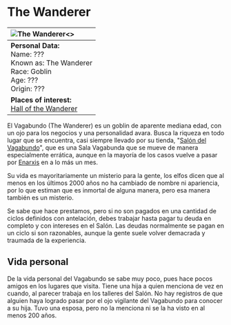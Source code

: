 # The Wanderer

|![The Wanderer](https://cdnb.artstation.com/p/assets/images/images/023/861/713/small/inka-schulz-dnd-goblin.jpg?1580578232)<>|
|:---|
|**Personal Data:**<br> Name: ??? <br> Known as: The Wanderer<br> Race: Goblin<br> Age: ???<br> Origin: ???<br>|
|**Places of interest:**<br> [Hall of the Wanderer](..\Places\Hall_of_the_Wanderer.md)|

El Vagabundo (The Wanderer) es un goblin de aparente mediana edad, con un ojo para los negocios y una personalidad avara. Busca la riqueza en todo lugar que se encuentra, casi siempre llevado por su tienda, "[Salón del Vagabundo](..\Places\Hall_of_the_Wanderer.md)", que es una Sala Vagabunda que se mueve de manera especialmente errática, aunque en la mayoría de los casos vuelve a pasar por [Enarxis](..\Places\Enarkis.md) en a lo más un mes.

 Su vida es mayoritariamente un misterio para la gente, los elfos dicen que al menos en los últimos 2000 años no ha cambiado de nombre ni apariencia, por lo que estiman que es inmortal de alguna manera, pero esa manera también es un misterio.
 
Se sabe que hace prestamos, pero si no son pagados en una cantidad de ciclos definidos con antelación, debes trabajar hasta pagar tu deuda en completo y con intereses en el Salón. Las deudas normalmente se pagan en un ciclo si son razonables, aunque la gente suele volver demacrada y traumada de la experiencia.
## Vida personal
De la vida personal del Vagabundo se sabe muy poco, pues hace pocos amigos en los lugares que visita. 
Tiene una hija a quien menciona de vez en cuando, al parecer trabaja en los talleres del Salón. No hay registros de que alguien haya logrado pasar por el ojo vigilante del Vagabundo para conocer a su hija.
Tuvo una esposa, pero no la menciona ni se la ha visto en al menos 200 años. 
